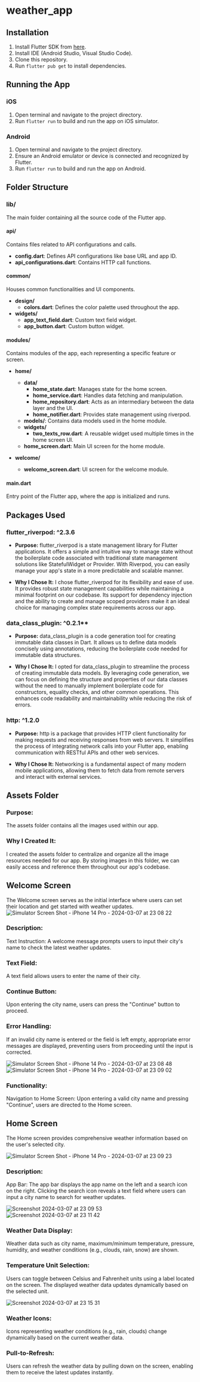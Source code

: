 # weather_app

## Installation

1. Install Flutter SDK from [here](https://flutter.dev/docs/get-started/install).
2. Install IDE (Android Studio, Visual Studio Code).
3. Clone this repository.
4. Run `flutter pub get` to install dependencies.

## Running the App

### iOS
1. Open terminal and navigate to the project directory.
2. Run `flutter run` to build and run the app on iOS simulator.

### Android
1. Open terminal and navigate to the project directory.
2. Ensure an Android emulator or device is connected and recognized by Flutter.
3. Run `flutter run` to build and run the app on Android.



## Folder Structure

### lib/
The main folder containing all the source code of the Flutter app.

#### api/
Contains files related to API configurations and calls.

- **config.dart**: Defines API configurations like base URL and app ID.
- **api_configurations.dart**: Contains HTTP call functions.

#### common/
Houses common functionalities and UI components.

- **design/**
  - **colors.dart**: Defines the color palette used throughout the app.
- **widgets/**
  - **app_text_field.dart**: Custom text field widget.
  - **app_button.dart**: Custom button widget.

#### modules/
Contains modules of the app, each representing a specific feature or screen.

- **home/**
  - **data/**
    - **home_state.dart**: Manages state for the home screen.
    - **home_service.dart**: Handles data fetching and manipulation.
    - **home_repository.dart**: Acts as an intermediary between the data layer and the UI.
    - **home_notifier.dart**: Provides state management using riverpod.
  - **models/**: Contains data models used in the home module.
  - **widgets/**
    - **two_texts_row.dart**: A reusable widget used multiple times in the home screen UI.
  - **home_screen.dart**: Main UI screen for the home module.

- **welcome/**
  - **welcome_screen.dart**: UI screen for the welcome module.

#### main.dart
Entry point of the Flutter app, where the app is initialized and runs.



## Packages Used
### flutter_riverpod: ^2.3.6
- **Purpose:**
flutter_riverpod is a state management library for Flutter applications. It offers a simple and intuitive way to manage state without the boilerplate code associated with traditional state management solutions like StatefulWidget or Provider. With Riverpod, you can easily manage your app's state in a more predictable and scalable manner.

- **Why I Chose It:**
I chose flutter_riverpod for its flexibility and ease of use. It provides robust state management capabilities while maintaining a minimal footprint on our codebase. Its support for dependency injection and the ability to create and manage scoped providers make it an ideal choice for managing complex state requirements across our app.

### data_class_plugin: ^0.2.1**
- **Purpose:**
data_class_plugin is a code generation tool for creating immutable data classes in Dart. It allows us to define data models concisely using annotations, reducing the boilerplate code needed for immutable data structures.

- **Why I Chose It:**
I opted for data_class_plugin to streamline the process of creating immutable data models. By leveraging code generation, we can focus on defining the structure and properties of our data classes without the need to manually implement boilerplate code for constructors, equality checks, and other common operations. This enhances code readability and maintainability while reducing the risk of errors.

### http: ^1.2.0
- **Purpose:**
http is a package that provides HTTP client functionality for making requests and receiving responses from web servers. It simplifies the process of integrating network calls into your Flutter app, enabling communication with RESTful APIs and other web services.

- **Why I Chose It:**
Networking is a fundamental aspect of many modern mobile applications, allowing them to fetch data from remote servers and interact with external services.

## Assets Folder
### Purpose:
The assets folder contains all the images used within our app.

### Why I Created It:
I created the assets folder to centralize and organize all the image resources needed for our app. By storing images in this folder, we can easily access and reference them throughout our app's codebase.


## Welcome Screen
The Welcome screen serves as the initial interface where users can set their location and get started with weather updates.![Simulator Screen Shot - iPhone 14 Pro - 2024-03-07 at 23 08 22](https://github.com/drinN1/weather_app/assets/90065300/bec0c057-34ae-4d6f-a60b-c313cda877c1)

### Description: 
Text Instruction: A welcome message prompts users to input their city's name to check the latest weather updates.

### Text Field:
 A text field allows users to enter the name of their city.

### Continue Button: 
Upon entering the city name, users can press the "Continue" button to proceed.

### Error Handling: 
If an invalid city name is entered or the field is left empty, appropriate error messages are displayed, preventing users from proceeding until the input is corrected.


![Simulator Screen Shot - iPhone 14 Pro - 2024-03-07 at 23 08 48](https://github.com/drinN1/weather_app/assets/90065300/c2b4bbcb-12f0-46ae-9c12-468c25dcf611)         ![Simulator Screen Shot - iPhone 14 Pro - 2024-03-07 at 23 09 02](https://github.com/drinN1/weather_app/assets/90065300/81730cd2-5733-4627-885b-243625d609b6)


### Functionality:
Navigation to Home Screen: Upon entering a valid city name and pressing "Continue", users are directed to the Home screen.



## Home Screen
The Home screen provides comprehensive weather information based on the user's selected city.

![Simulator Screen Shot - iPhone 14 Pro - 2024-03-07 at 23 09 23](https://github.com/drinN1/weather_app/assets/90065300/03d8f90d-0dc2-48d7-ac83-bb94af6abc83)

### Description:
App Bar: The app bar displays the app name on the left and a search icon on the right. Clicking the search icon reveals a text field where users can input a city name to search for weather updates.

![Screenshot 2024-03-07 at 23 09 53](https://github.com/drinN1/weather_app/assets/90065300/fbb586bf-0957-45c5-997e-7d2a3a5ec798)  ![Screenshot 2024-03-07 at 23 11 42](https://github.com/drinN1/weather_app/assets/90065300/14edd963-80af-4c2e-b245-6f25381dfae7)



### Weather Data Display:
 Weather data such as city name, maximum/minimum temperature, pressure, humidity, and weather conditions (e.g., clouds, rain, snow) are shown.

### Temperature Unit Selection: 
Users can toggle between Celsius and Fahrenheit units using a label located on the screen. The displayed weather data updates dynamically based on the selected unit.

![Screenshot 2024-03-07 at 23 15 31](https://github.com/drinN1/weather_app/assets/90065300/ff0a60dc-b9db-481c-992a-25737161d4e4)

### Weather Icons: 
Icons representing weather conditions (e.g., rain, clouds) change dynamically based on the current weather data.

### Pull-to-Refresh:
Users can refresh the weather data by pulling down on the screen, enabling them to receive the latest updates instantly.
